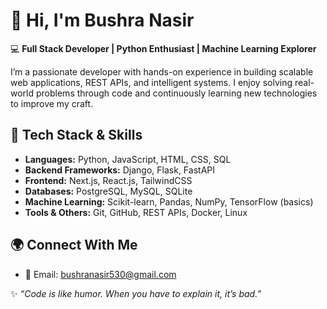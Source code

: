 # 👋 Hi, I'm Bushra Nasir  

💻 **Full Stack Developer | Python Enthusiast | Machine Learning Explorer**  

I’m a passionate developer with hands-on experience in building scalable web applications, REST APIs, and intelligent systems. I enjoy solving real-world problems through code and continuously learning new technologies to improve my craft.  


## 🔧 Tech Stack & Skills
- **Languages:** Python, JavaScript, HTML, CSS, SQL  
- **Backend Frameworks:** Django, Flask, FastAPI  
- **Frontend:** Next.js, React.js, TailwindCSS  
- **Databases:** PostgreSQL, MySQL, SQLite  
- **Machine Learning:** Scikit-learn, Pandas, NumPy, TensorFlow (basics)  
- **Tools & Others:** Git, GitHub, REST APIs, Docker, Linux  



## 🌍 Connect With Me
- 📧 Email: bushranasir530@gmail.com


✨ _“Code is like humor. When you have to explain it, it’s bad.”_  

